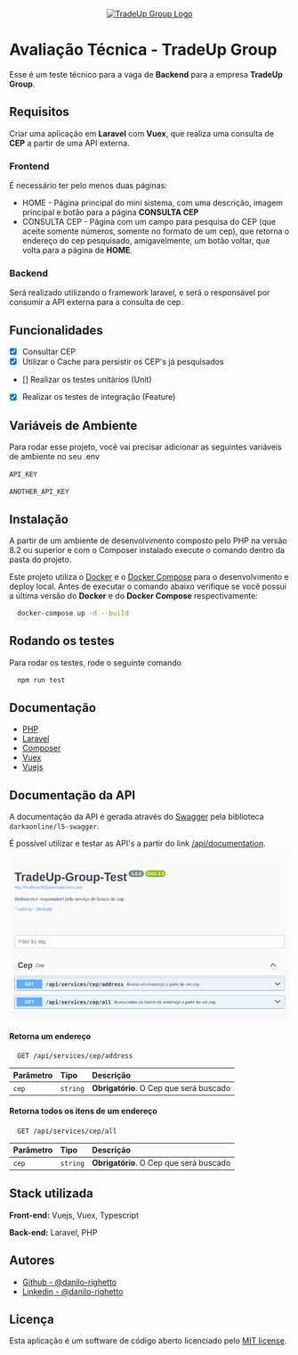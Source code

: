 
<p align="center"><a href="https://www.tradeupgroup.com" target="_blank"><img src="https://www.tradeupgroup.com/wp-content/uploads/2021/12/tradeup-300x93-1.png" width="300" alt="TradeUp Group Logo"></a></p>

# Avaliação Técnica - TradeUp Group

Esse é um teste técnico para a vaga de **Backend** para a empresa **TradeUp Group**.

## Requisitos

Criar uma aplicação em **Laravel** com **Vuex**, que realiza uma consulta de **CEP** a partir de uma API externa.

### Frontend

É necessário ter pelo menos duas páginas:
- HOME - Página principal do mini sistema, com uma descrição, imagem principal e botão para a página **CONSULTA CEP**
- CONSULTA CEP - Página com um campo para pesquisa do CEP (que aceite somente números, somente no formato de um cep), que retorna o endereço do cep pesquisado, amigavelmente, um botão voltar, que volta para a página de **HOME**.

### Backend

Será realizado utilizando o framework laravel, e será o responsável por consumir a API externa para a consulta de cep.


## Funcionalidades

- [x] Consultar CEP
- [x] Utilizar o Cache para persistir os CEP's já pesquisados
- [] Realizar os testes unitários (Unit)
- [x] Realizar os testes de integração (Feature)

## Variáveis de Ambiente

Para rodar esse projeto, você vai precisar adicionar as seguintes variáveis de ambiente no seu .env

`API_KEY`

`ANOTHER_API_KEY`


## Instalação

A partir de um ambiente de desenvolvimento composto pelo PHP na versão 8.2 ou superior e com o Composer instalado execute o comando dentro da pasta do projeto.

Este projeto utiliza o [Docker](https://www.docker.com/) e o [Docker Compose](https://docs.docker.com/compose/) para o desenvolvimento e deploy local. Antes de executar o comando abaixo verifique se você possui a última versão do **Docker** e do **Docker Compose** respectivamente:

```bash
  docker-compose up -d --build
```
    
## Rodando os testes

Para rodar os testes, rode o seguinte comando

```bash
  npm run test
```


## Documentação

- [PHP](https://www.php.net/manual/pt_BR/index.php)
- [Laravel](https://laravel.com/docs)
- [Composer](https://getcomposer.org/)
- [Vuex](https://vuex.vuejs.org/)
- [Vuejs](https://vuejs.org/)


## Documentação da API

A documentação da API é gerada através do [Swagger](https://swagger.io/) pela biblioteca `darkaonline/l5-swagger`. 

É possível utilizar e testar as API's a partir do link [/api/documentation](http://localhost:8082/api/documentation).

<p align="center"><img src="./docs/images/swagger-docs.png" alt="Swagger Documentation"></p>

#### Retorna um endereço

```http
  GET /api/services/cep/address
```

| Parâmetro   | Tipo       | Descrição                           |
| :---------- | :--------- | :---------------------------------- |
| `cep` | `string` | **Obrigatório**. O Cep que será buscado |

#### Retorna todos os itens de um endereço

```http
  GET /api/services/cep/all
```

| Parâmetro   | Tipo       | Descrição                                   |
| :---------- | :--------- | :------------------------------------------ |
| `cep`      | `string` | **Obrigatório**. O Cep que será buscado |

## Stack utilizada

**Front-end:** Vuejs, Vuex, Typescript

**Back-end:** Laravel, PHP


## Autores

- [Github - @danilo-righetto](https://github.com/danilo-righetto)
- [Linkedin - @danilo-righetto](https://www.linkedin.com/in/danilo-righetto/)

## Licença

Esta aplicação é um software de código aberto licenciado pelo [MIT license](https://opensource.org/licenses/MIT).

